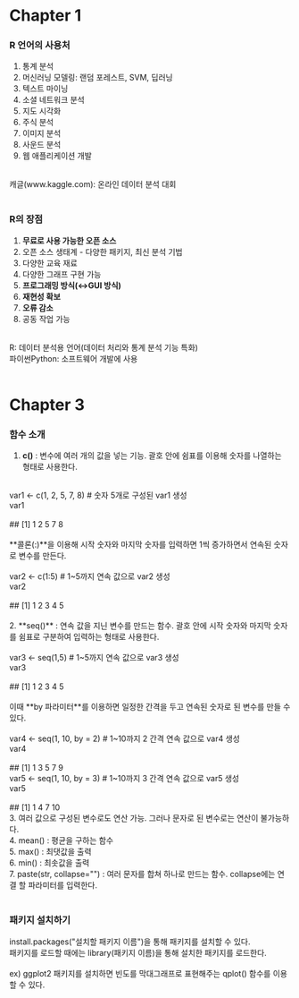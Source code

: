 # Chapter 1

### R 언어의 사용처
  1) 통계 분석<br>
  2) 머신러닝 모델링: 랜덤 포레스트, SVM, 딥러닝<br>
  3) 텍스트 마이닝<br>
  4) 소셜 네트워크 분석<br>
  5) 지도 시각화<br>
  6) 주식 분석<br>
  7) 이미지 분석<br>
  8) 사운드 분석<br>
  9) 웹 애플리케이션 개발<br>
  <br>
  캐글(www.kaggle.com): 온라인 데이터 분석 대회<br>
  <br>
  
### R의 장점
  1) **무료로 사용 가능한 오픈 소스**<br>
  2) 오픈 소스 생태계 - 다양한 패키지, 최신 분석 기법<br>
  3) 다양한 교육 재료<br>
  4) 다양한 그래프 구현 가능<br>
  5) **프로그래밍 방식(↔GUI 방식)**<br>
  6) **재현성 확보**<br>
  7) **오류 감소**<br>
  8) 공동 작업 가능<br>
<br>
R: 데이터 분석용 언어(데이터 처리와 통계 분석 기능 특화)<br>
파이썬Python: 소프트웨어 개발에 사용<br>
<br>

# Chapter 3

### 함수 소개
1) **c()** : 변수에 여러 개의 값을 넣는 기능. 괄호 안에 쉼표를 이용해 숫자를 나열하는 형태로 사용한다.<br>
<br>
var1 <- c(1, 2, 5, 7, 8) # 숫자 5개로 구성된 var1 생성<br>
var1<br>
<br>
##  [1] 1 2 5 7 8<br>
<br>
**콜론(:)**을 이용해 시작 숫자와 마지막 숫자를 입력하면 1씩 증가하면서 연속된 숫자로 변수를 만든다.<br>
<br>
var2 <- c(1:5) # 1~5까지 연속 값으로 var2 생성<br>
var2<br>
<br>
## [1] 1 2 3 4 5<br>
<br>
2. **seq()** : 연속 값을 지닌 변수를 만드는 함수. 괄호 안에 시작 숫자와 마지막 숫자를 쉼표로 구분하여 입력하는 형태로 사용한다.<br>
<br>
var3 <- seq(1,5) # 1~5까지 연속 값으로 var3 생성<br>
var3<br>
<br>
## [1] 1 2 3 4 5<br>
<br>
이때 **by 파라미터**를 이용하면 일정한 간격을 두고 연속된 숫자로 된 변수를 만들 수  있다.<br>
<br>
var4 <- seq(1, 10, by = 2) # 1~10까지 2 간격 연속 값으로 var4 생성<br>
var4<br>
<br>
## [1] 1 3 5 7 9
<br>
var5 <- seq(1, 10, by = 3) # 1~10까지 3 간격 연속 값으로 var5 생성<br>
var5<br>
<br>
## [1] 1 4 7 10
<br>
3. 여러 값으로 구성된 변수로도 연산 가능. 그러나 문자로 된 변수로는 연산이 불가능하다.<br>
4. mean() : 평균을 구하는 함수<br>
5. max() : 최댓값을 출력<br>
6. min() : 최솟값을 출력<br>
7. paste(str, collapse="") : 여러 문자를 합쳐 하나로 만드는 함수. collapse에는 연결 할 파라미터를 입력한다. <br>
<br>

### 패키지 설치하기
install.packages("설치할 패키지 이름")을 통해 패키지를 설치할 수 있다.<br>
패키지를 로드할 때에는 library(패키지 이름)을 통해 설치한 패키지를 로드한다.<br>
<br>
ex) ggplot2 패키지를 설치하면 빈도를 막대그래프로 표현해주는 qplot() 함수를 이용할 수 있다.<br>
